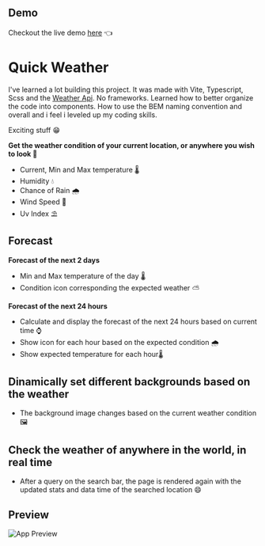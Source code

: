 ## Demo
Checkout the live demo [here](https://quickweather.pages.dev/) 👈

# Quick Weather

I've learned a lot building this project. It was made with Vite, Typescript, Scss and the [Weather Api](https://www.weatherapi.com/). No frameworks.
Learned how to better organize the code into components. How to use the BEM naming convention and overall and i feel i leveled up my coding skills. 

Exciting stuff 😁

**Get the weather condition of your current location, or anywhere you wish to look 🔎**

- Current, Min and Max temperature 🌡
- Humidity 💧
- Chance of Rain 🌧
- Wind Speed 🍃 
- Uv Index ⛱

## Forecast

**Forecast of the next 2 days**
- Min and Max temperature of the day 🌡
- Condition icon corresponding the expected weather ⛅

**Forecast of the next 24 hours**
- Calculate and display the forecast of the next 24 hours based on current time ⌚
- Show icon for each hour based on the expected condition 🌧
- Show expected temperature for each hour🌡


## Dinamically set different backgrounds based on the weather 
- The background image changes based on the current weather condition 🖼



## Check the weather of anywhere in the world, in real time
- After a query on the search bar, the page is rendered again with the updated stats and data time of the searched location 😄

## Preview
![App Preview](https://i.imgur.com/DByhUur.png)
